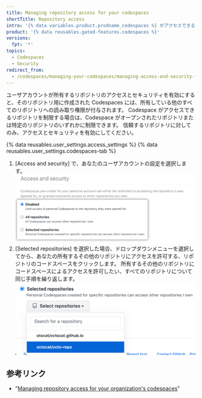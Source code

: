 ```yaml
---
title: Managing repository access for your codespaces
shortTitle: Repository access
intro: '{% data variables.product.prodname_codespaces %} がアクセスできるリポジトリを管理できます。'
product: '{% data reusables.gated-features.codespaces %}'
versions:
  fpt: '*'
topics:
  - Codespaces
  - Security
redirect_from:
  - /codespaces/managing-your-codespaces/managing-access-and-security-for-your-codespaces
---
```


 

ユーザアカウントが所有するリポジトリのアクセスとセキュリティを有効にすると、そのリポジトリ用に作成された Codespaces には、所有している他のすべてのリポジトリへの読み取り権限が付与されます。 Codespace がアクセスできるリポジトリを制限する場合は、Codespace がオープンされたリポジトリまたは特定のリポジトリのいずれかに制限できます。 信頼するリポジトリに対してのみ、アクセスとセキュリティを有効にしてください。

{% data reusables.user_settings.access_settings %}
{% data reusables.user_settings.codespaces-tab %}
1. [Access and security] で、あなたのユーザアカウントの設定を選択します。 ![信頼するリポジトリを管理するラジオボタン](/assets/images/help/settings/codespaces-access-and-security-radio-buttons.png)
1. [Selected repositories] を選択した場合、ドロップダウンメニューを選択してから、あなたの所有するその他のリポジトリにアクセスを許可する、リポジトリのコードスペースをクリックします。 所有するその他のリポジトリにコードスペースによるアクセスを許可したい、すべてのリポジトリについて同じ手順を繰り返します。 ![[Selected repositories]ドロップダウンメニュー](/assets/images/help/settings/codespaces-access-and-security-repository-drop-down.png)

## 参考リンク

- "[Managing repository access for your organization's codespaces](/codespaces/managing-codespaces-for-your-organization/managing-repository-access-for-your-organizations-codespaces)"
